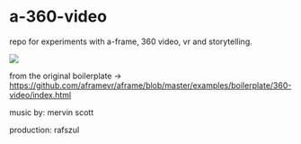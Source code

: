 # a-360-video



repo for experiments with a-frame, 360 video, vr and storytelling.

[![](https://a-360-video-experiment-001.netlify.com/poster.png)](https://a-360-video-experiment-001.netlify.com/)

from the original boilerplate -> https://github.com/aframevr/aframe/blob/master/examples/boilerplate/360-video/index.html

music by: mervin scott

production: rafszul


